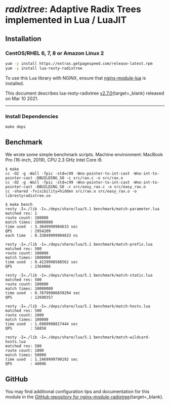 # *radixtree*: Adaptive Radix Trees implemented in Lua / LuaJIT


## Installation

### CentOS/RHEL 6, 7, 8 or Amazon Linux 2

```bash
yum -y install https://extras.getpagespeed.com/release-latest.rpm
yum -y install lua-resty-radixtree
```


To use this Lua library with NGINX, ensure that [nginx-module-lua](modules/lua.md) is installed.

This document describes lua-resty-radixtree [v2.7.0](https://github.com/api7/lua-resty-radixtree/releases/tag/v2.7.0){target=_blank} 
released on Mar 10 2021.
    
<hr />

### Install Dependencies

```shell
make deps
```

## Benchmark

We wrote some simple benchmark scripts.
Machine environment: MacBook Pro (16-inch, 2019), CPU 2.3 GHz Intel Core i9.

```shell
$ make
cc -O2 -g -Wall -fpic -std=c99 -Wno-pointer-to-int-cast -Wno-int-to-pointer-cast -DBUILDING_SO -c src/rax.c -o src/rax.o
cc -O2 -g -Wall -fpic -std=c99 -Wno-pointer-to-int-cast -Wno-int-to-pointer-cast -DBUILDING_SO -c src/easy_rax.c -o src/easy_rax.o
cc -shared -fvisibility=hidden src/rax.o src/easy_rax.o -o librestyradixtree.so

$ make bench
resty -I=./lib -I=./deps/share/lua/5.1 benchmark/match-parameter.lua
matched res: 1
route count: 100000
match times: 10000000
time used  : 3.3849999904633 sec
QPS        : 2954209
each time  : 0.33849999904633 ns

resty -I=./lib -I=./deps/share/lua/5.1 benchmark/match-prefix.lua
matched res: 500
route count: 100000
match times: 1000000
time used  : 0.4229998588562 sec
QPS        : 2364066

resty -I=./lib -I=./deps/share/lua/5.1 benchmark/match-static.lua
matched res: 500
route count: 100000
match times: 10000000
time used  : 0.78799986839294 sec
QPS        : 12690357

resty -I=./lib -I=./deps/share/lua/5.1 benchmark/match-hosts.lua
matched res: 500
route count: 1000
match times: 100000
time used  : 1.6989998817444 sec
QPS        : 58858

resty -I=./lib -I=./deps/share/lua/5.1 benchmark/match-wildcard-hosts.lua
matched res: 500
route count: 1000
match times: 50000
time used  : 1.2469999790192 sec
QPS        : 40096
```


## GitHub

You may find additional configuration tips and documentation for this module in the [GitHub repository for 
nginx-module-radixtree](https://github.com/api7/lua-resty-radixtree){target=_blank}.